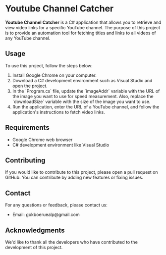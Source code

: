 <body>
<h1>Youtube Channel Catcher</h1>

<p><strong>Youtube Channel Catcher</strong> is a C# application that allows you to retrieve and view video links for a specific YouTube channel. The purpose of this project is to provide an automation tool for fetching titles and links to all videos of any YouTube channel.</p>

<h2>Usage</h2>

<p>To use this project, follow the steps below:</p>

<ol>
    <li>Install Google Chrome on your computer.</li>
    <li>Download a C# development environment such as Visual Studio and open the project.</li>
    <li>In the `Program.cs` file, update the `imageAddr` variable with the URL of the image you want to use for speed measurement. Also, replace the `downloadSize` variable with the size of the image you want to use.</li>
    <li>Run the application, enter the URL of a YouTube channel, and follow the application's instructions to fetch video links.</li>
</ol>

<h2>Requirements</h2>

<ul>
    <li>Google Chrome web browser</li>
    <li>C# development environment like Visual Studio</li>
</ul>

<h2>Contributing</h2>

<p>If you would like to contribute to this project, please open a pull request on GitHub. You can contribute by adding new features or fixing issues.</p>

<h2>Contact</h2>

<p>For any questions or feedback, please contact us:</p>

<ul>
    <li>Email: gokboeruealp@gmail.com</li>
</ul>

<h2>Acknowledgments</h2>

<p>We'd like to thank all the developers who have contributed to the development of this project.</p>

</body>
